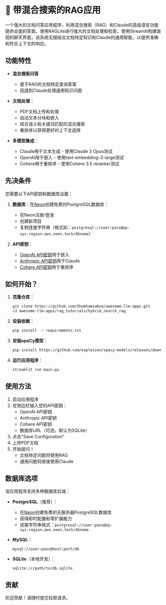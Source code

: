 # 👀 带混合搜索的RAG应用

一个强大的文档问答应用程序，利用混合搜索（RAG）和Claude的高级语言功能提供全面的答案。使用RAGLite进行强大的文档处理和检索，使用Streamlit构建直观的聊天界面，该系统无缝结合文档特定知识和Claude的通用智能，以提供准确和符合上下文的响应。

## 功能特性

- **混合搜索问答**
    - 基于RAG的文档特定查询答案
    - 回退到Claude处理通用知识问题

- **文档处理**：
  - PDF文档上传和处理
  - 自动文本分块和嵌入
  - 结合语义和关键词匹配的混合搜索
  - 重排序以获得更好的上下文选择

- **多模型集成**：
  - Claude用于文本生成 - 使用Claude 3 Opus测试
  - OpenAI用于嵌入 - 使用text-embedding-3-large测试
  - Cohere用于重排序 - 使用Cohere 3.5 reranker测试

## 先决条件

您需要以下API密钥和数据库设置：

1. **数据库**：在[Neon](https://neon.tech)创建免费的PostgreSQL数据库：
   - 在Neon注册/登录
   - 创建新项目
   - 复制连接字符串（格式如：`postgresql://user:pass@ep-xyz.region.aws.neon.tech/dbname`）

2. **API密钥**：
   - [OpenAI API密钥](https://platform.openai.com/api-keys)用于嵌入
   - [Anthropic API密钥](https://console.anthropic.com/settings/keys)用于Claude
   - [Cohere API密钥](https://dashboard.cohere.com/api-keys)用于重排序

## 如何开始？

1. **克隆仓库**：
   ```bash
   git clone https://github.com/Shubhamsaboo/awesome-llm-apps.git
   cd awesome-llm-apps/rag_tutorials/hybrid_search_rag
   ```

2. **安装依赖**：
   ```bash
   pip install -r requirements.txt
   ```

3. **安装spaCy模型**：
   ```bash
   pip install https://github.com/explosion/spacy-models/releases/download/xx_sent_ud_sm-3.7.0/xx_sent_ud_sm-3.7.0-py3-none-any.whl
   ```

4. **运行应用程序**：
   ```bash
   streamlit run main.py
   ```

## 使用方法

1. 启动应用程序
2. 在侧边栏输入您的API密钥：
   - OpenAI API密钥
   - Anthropic API密钥
   - Cohere API密钥
   - 数据库URL（可选，默认为SQLite）
3. 点击"Save Configuration"
4. 上传PDF文档
5. 开始提问！
   - 文档特定问题将使用RAG
   - 通用问题将直接使用Claude

## 数据库选项

该应用程序支持多种数据库后端：

- **PostgreSQL**（推荐）：
  - 在[Neon](https://neon.tech)创建免费的无服务器PostgreSQL数据库
  - 获得即时配置和零扩展能力
  - 连接字符串格式：`postgresql://user:pass@ep-xyz.region.aws.neon.tech/dbname`

- **MySQL**：
  ```
  mysql://user:pass@host:port/db
  ```
- **SQLite**（本地开发）：
  ```
  sqlite:///path/to/db.sqlite
  ```

## 贡献

欢迎贡献！请随时提交拉取请求。